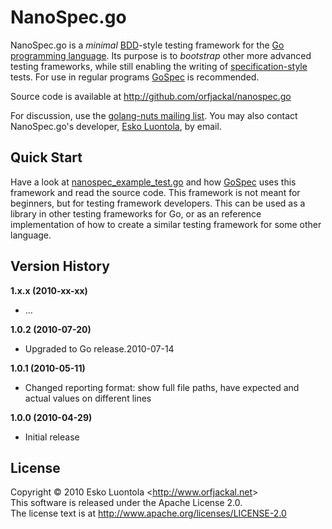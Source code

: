 
NanoSpec.go
======

NanoSpec.go is a *minimal* [BDD](http://dannorth.net/introducing-bdd)-style testing framework for the [Go programming language](http://golang.org/). Its purpose is to *bootstrap* other more advanced testing frameworks, while still enabling the writing of [specification-style](http://blog.orfjackal.net/2010/02/three-styles-of-naming-tests.html) tests. For use in regular programs [GoSpec](http://github.com/orfjackal/gospec) is recommended.

Source code is available at <http://github.com/orfjackal/nanospec.go>

For discussion, use the [golang-nuts mailing list](http://groups.google.com/group/golang-nuts). You may also contact NanoSpec.go's developer, [Esko Luontola](http://github.com/orfjackal), by email.


Quick Start
-----------

Have a look at [nanospec_example_test.go] and how [GoSpec](http://github.com/orfjackal/gospec) uses this framework and read the source code. This framework is not meant for beginners, but for testing framework developers. This can be used as a library in other testing frameworks for Go, or as an reference implementation of how to create a similar testing framework for some other language.

[nanospec_example_test.go]: http://github.com/orfjackal/nanospec.go/blob/master/src/nanospec_example_test.go


Version History
---------------

**1.x.x (2010-xx-xx)**

- ...

**1.0.2 (2010-07-20)**

- Upgraded to Go release.2010-07-14

**1.0.1 (2010-05-11)**

- Changed reporting format: show full file paths, have expected and actual values on different lines

**1.0.0 (2010-04-29)**

- Initial release


License
-------

Copyright © 2010 Esko Luontola <<http://www.orfjackal.net>>  
This software is released under the Apache License 2.0.  
The license text is at <http://www.apache.org/licenses/LICENSE-2.0>
